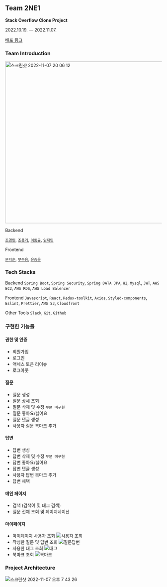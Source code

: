 ## Team 2NE1
**Stack Overflow Clone Project**

2022.10.19. — 2022.11.07.

<a href="https://d184hsf03uyfp2.cloudfront.net/">배포 링크</a>

### Team Introduction

<img width="520" alt="스크린샷 2022-11-07 20 06 12" src="https://user-images.githubusercontent.com/87458626/200295452-c229b77e-cd3d-4030-9a28-23b10bd8b115.png">


Backend

<a href="https://github.com/mozzi327">`조경민`</a>, <a href="https://github.com/Cristiano-Cho">`조용기`</a>, <a href="https://github.com/dev32user">`이동규`</a>, <a href="https://github.com/LimJaeminZ">`임재민`</a>

Frontend

<a href="https://github.com/moonjh9392">`문지훈`</a>, <a href="https://github.com/jooyong-boo">`부주용`</a>, <a href="https://github.com/seung-yoon-yu">`유승윤`</a>

### Tech Stacks

Backend
`Spring Boot`, `Spring Security`, `Spring DATA JPA`, `H2`, `Mysql`, `JWT`, `AWS EC2`, `AWS RDS`, `AWS Load Balencer`

Frontend `Javascript`, `React`, `Redux-toolkit`, `Axios`, `Styled-components`, `Eslint`, `Prettier`, `AWS S3`, `Cloudfront`

Other Tools `Slack`, `Git`, `Github`

### 구현한 기능들

#### 권한 및 인증
- 회원가입
- 로그인
- 액세스 토큰 리이슈
- 로그아웃
#### 질문
- 질문 생성
- 질문 상세 조회
- 질문 삭제 및 수정 `부분 미구현`
- 질문 좋아요/싫어요
- 질문 댓글 생성
- 사용자 질문 북마크 추가
#### 답변
- 답변 생성
- 답변 삭제 및 수정 `부분 미구현`
- 답변 좋아요/싫어요
- 답변 댓글 생성
- 사용자 답변 북마크 추가
- 답변 채택
#### 메인 페이지
- 검색 (검색어 및 태그 검색)
- 질문 전체 조회 및 페이지네이션
#### 마이페이지
- 마이페이지 사용자 조회
![사용자 조회](https://user-images.githubusercontent.com/93763666/200302488-d435bcdf-e237-427a-a420-156def2645af.gif)
- 작성한 질문 및 답변 조회
![질문답변](https://user-images.githubusercontent.com/93763666/200302504-87191d96-cbbe-4db2-a11f-079be02dbbe9.gif)
- 사용한 태그 조회
![태그](https://user-images.githubusercontent.com/93763666/200302515-1bd4b6e0-131e-456a-be2e-6fe49db10ed0.gif)
- 북마크 조회
![북마크](https://user-images.githubusercontent.com/93763666/200302527-240b680d-f8b9-4677-9240-3455cb95ede0.gif)

### Project Architecture
![스크린샷 2022-11-07 오후 7 43 26](https://user-images.githubusercontent.com/80810465/200291260-9e2a2c66-042e-47cb-9916-6fbcea33191f.png)


